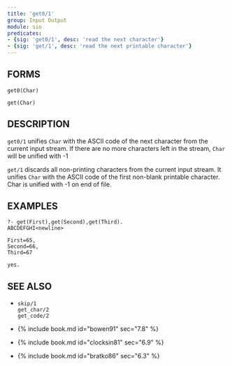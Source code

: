 ```yaml
---
title: 'get0/1'
group: Input Output
module: sio
predicates:
- {sig: 'get0/1', desc: 'read the next character'}
- {sig: 'get/1', desc: 'read the next printable character'}
---
```


## FORMS
```
get0(Char)

get(Char)
```
## DESCRIPTION

`get0/1` unifies `Char` with the ASCII code of the next character from the current input stream. If there are no more characters left in the stream, `Char` will be unified with -1

`get/1` discards all non-printing characters from the current input stream. It unifies `Char` with the ASCII code of the first non-blank printable character. Char is unified with -1 on end of file.

## EXAMPLES
```
?- get(First),get(Second),get(Third).
ABCDEFGHI<newline>

First=65,
Second=66,
Third=67

yes.
```
## SEE ALSO

- `skip/1`  
`get_char/2`  
`get_code/2`

- {% include book.md id="bowen91"    sec="7.8" %}
- {% include book.md id="clocksin81" sec="6.9" %}
- {% include book.md id="bratko86"   sec="6.3" %}

